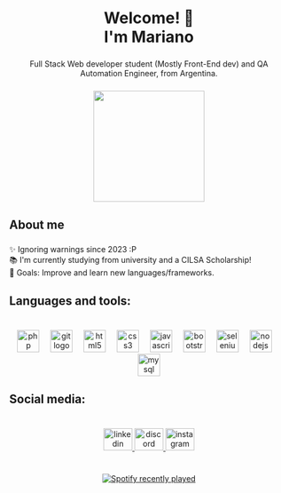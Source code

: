 <h1 align="center">Welcome! 👋 <br>I'm Mariano</h1>

###

<p align="center">Full Stack Web developer student (Mostly Front-End dev) and QA Automation Engineer, from Argentina.</p>

###

<div align="center">
  <img height="200" src="https://i.seadn.io/gae/EXOHMMD-wXatpjRbYSMqr127gDCSmqxtQ9J5PoV38vJOu_MMKnC8N2EJXlIgq_z-iyDrqntQ25vfg6cNfhWQa7HOrKiHaig_ZxbFf4A?auto=format&dpr=1&w=1920"/>
</div>

###

<h2 align="left">About me</h2>

###

<p align="left">✨ Ignoring warnings since 2023 :P<br>📚 I'm currently studying from university and a CILSA Scholarship! <br>🎯 Goals: Improve and learn new languages/frameworks.</p>

###

<h2 align="left">Languages and tools:</h2>

###

<br clear="both">

<div align="center">
  <img src="https://cdn.jsdelivr.net/gh/devicons/devicon/icons/php/php-original.svg" height="40" alt="php logo"  />
  <img width="12" />
  <img src="https://cdn.jsdelivr.net/gh/devicons/devicon/icons/git/git-plain-wordmark.svg" height="40" alt="git logo"  />
  <img width="12" />
  <img src="https://cdn.jsdelivr.net/gh/devicons/devicon/icons/html5/html5-original.svg" height="40" alt="html5 logo"  />
  <img width="12" />
  <img src="https://cdn.jsdelivr.net/gh/devicons/devicon/icons/css3/css3-original.svg" height="40" alt="css3 logo"  />
  <img width="12" />
  <img src="https://cdn.jsdelivr.net/gh/devicons/devicon/icons/javascript/javascript-original.svg" height="40" alt="javascript logo"  />
  <img width="12" />
  <img src="https://cdn.jsdelivr.net/gh/devicons/devicon/icons/bootstrap/bootstrap-original-wordmark.svg" height="40" alt="bootstrap logo"  />
  <img width="12" />
  <img src="https://cdn.jsdelivr.net/gh/devicons/devicon/icons/selenium/selenium-original.svg" height="40" alt="selenium logo"  />
  <img width="12" />
  <img src="https://cdn.jsdelivr.net/gh/devicons/devicon/icons/nodejs/nodejs-plain-wordmark.svg" height="40" alt="nodejs logo"  />
  <img width="12" />
  <img src="https://cdn.jsdelivr.net/gh/devicons/devicon/icons/mysql/mysql-original-wordmark.svg" height="40" alt="mysql logo"  />
</div>

###

<h2 align="left">Social media:</h2>

###

<br clear="both">

<div align="center">
  <a href="https://www.linkedin.com/in/mariano-infante/" target="_blank">
    <img src="https://raw.githubusercontent.com/maurodesouza/profile-readme-generator/master/src/assets/icons/social/linkedin/default.svg" width="52" height="40" alt="linkedin logo"  />
  </a>
  <a href="http://discordapp.com/users/845838596359585833" target="_blank">
    <img src="https://raw.githubusercontent.com/maurodesouza/profile-readme-generator/master/src/assets/icons/social/discord/default.svg" width="52" height="40" alt="discord logo"  />
  </a>
  <a href="https://www.instagram.com/mgic.dev/" target="_blank">
    <img src="https://raw.githubusercontent.com/maurodesouza/profile-readme-generator/master/src/assets/icons/social/instagram/default.svg" width="52" height="40" alt="instagram logo"  />
  </a>
</div>

###
<h1></h1>
<div align="center">
  <a href="https://open.spotify.com/user/mariano-infante">
    <img src="https://spotify-recently-played-readme.vercel.app/api?user=mariano-infante&count=3&unique=true" alt="Spotify recently played"  />
  </a>
</div>

###
